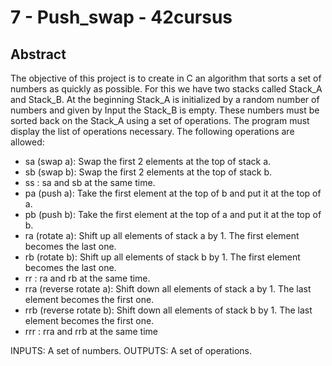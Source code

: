 # 7 - Push_swap - 42cursus

## Abstract

The objective of this project is to create in C an algorithm that sorts a set of numbers as quickly as possible. For this we have two stacks called Stack_A and Stack_B. At the beginning Stack_A is initialized by a random number of numbers and given by Input the Stack_B is empty. These numbers must be sorted back on the Stack_A using a set of operations. The program must display the list of operations necessary. The following operations are allowed:

- sa (swap a): Swap the first 2 elements at the top of stack a.
- sb (swap b): Swap the first 2 elements at the top of stack b.
- ss : sa and sb at the same time.
- pa (push a): Take the first element at the top of b and put it at the top of a.
- pb (push b): Take the first element at the top of a and put it at the top of b.
- ra (rotate a): Shift up all elements of stack a by 1. The first element becomes the last one.
- rb (rotate b): Shift up all elements of stack b by 1. The first element becomes the last one.
- rr : ra and rb at the same time.
- rra (reverse rotate a): Shift down all elements of stack a by 1. The last element becomes the first one.
- rrb (reverse rotate b): Shift down all elements of stack b by 1. The last element becomes the first one.
- rrr : rra and rrb at the same time

INPUTS: A set of numbers.
OUTPUTS: A set of operations.
